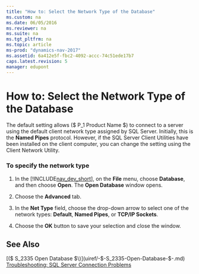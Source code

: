 ```yaml
---
title: "How to: Select the Network Type of the Database"
ms.custom: na
ms.date: 06/05/2016
ms.reviewer: na
ms.suite: na
ms.tgt_pltfrm: na
ms.topic: article
ms-prod: "dynamics-nav-2017"
ms.assetid: 6a412e5f-fbc2-4092-accc-74c51ede17b7
caps.latest.revision: 5
manager: edupont
---
```

# How to: Select the Network Type of the Database
The default setting allows \($ P\_1 Product Name $\) to connect to a server using the default client network type assigned by SQL Server. Initially, this is the **Named Pipes** protocol. However, if the SQL Server Client Utilities have been installed on the client computer, you can change the setting using the Client Network Utility.  
  
### To specify the network type  
  
1.  In the [!INCLUDE[nav_dev_short](includes/nav_dev_short_md.md)], on the **File** menu, choose **Database**, and then choose **Open**. The **Open Database** window opens.  
  
2.  Choose the **Advanced** tab.  
  
3.  In the **Net Type** field, choose the drop-down arrow to select one of the network types:  **Default**, **Named Pipes**, or **TCP/IP Sockets**.  
  
4.  Choose the **OK** button to save your selection and close the window.  
  
## See Also  
 [\($ S\_2335 Open Database $\)](uiref/-$-S_2335-Open-Database-$-.md)   
 [Troubleshooting: SQL Server Connection Problems](Troubleshooting--SQL-Server-Connection-Problems.md)